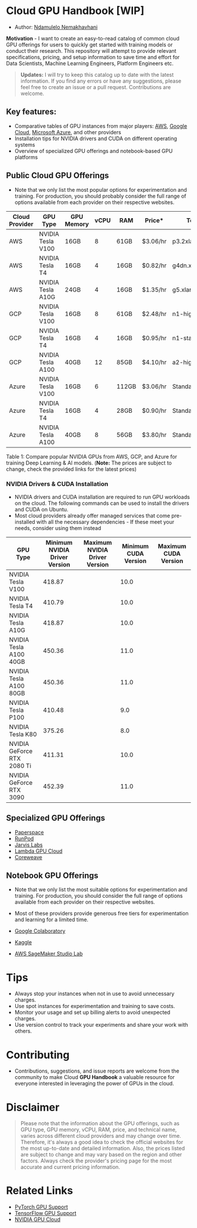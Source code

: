 # Cloud GPU Handbook [WIP]

* Author: [Ndamulelo Nemakhavhani](https://linkedin.com/in/ndamulelonemakhavhani)

**Motivation** - I want to create an easy-to-read catalog of common cloud GPU offerings for users to quickly get started with training models or conduct their research. This repository will attempt to provide relevant specifications, pricing, and setup information to save time and effort for Data Scientists, Machine Learning Engineers, Platform Engineers etc.

> **Updates:** I will try to keep this catalog up to date with the latest information. If you find any errors or have any suggestions, please feel free to create an issue or a pull request. Contributions are welcome.

## Key features:

- Comparative tables of GPU instances from major players: [AWS](https://docs.aws.amazon.com/dlami/latest/devguide/gpu.html), [Google Cloud](https://cloud.google.com/compute/docs/gpus), [Microsoft Azure](https://learn.microsoft.com/en-us/azure/virtual-machines/sizes-gpu), and other providers
- Installation tips for NVIDIA drivers and CUDA on different operating systems
- Overview of specialized GPU offerings and notebook-based GPU platforms

## Public Cloud GPU Offerings

* Note that we only list the most popular options for experimentation and training. For production, you should probably consider the full range of options available from each provider on their respective websites.

| Cloud Provider | GPU Type                  | GPU Memory | vCPU | RAM    | Price*    | Technical Name      | Link                                                                                      |
|----------------|---------------------------|------------|------|--------|-----------|---------------------|-------------------------------------------------------------------------------------------|
| AWS            | NVIDIA Tesla V100         | 16GB       | 8    | 61GB   | $3.06/hr  | p3.2xlarge          | https://aws.amazon.com/ec2/instance-types/p3/                                             |
| AWS            | NVIDIA Tesla T4           | 16GB       | 4    | 16GB   | $0.82/hr  | g4dn.xlarge         | https://aws.amazon.com/ec2/instance-types/g4/                                             |
| AWS            | NVIDIA Tesla A10G         | 24GB       | 4    | 16GB   | $1.35/hr  | g5.xlarge           | https://aws.amazon.com/ec2/instance-types/g5/                                             |
| GCP            | NVIDIA Tesla V100         | 16GB       | 8    | 61GB   | $2.48/hr  | n1-highmem-8        | https://cloud.google.com/compute/docs/gpus                                                |
| GCP            | NVIDIA Tesla T4           | 16GB       | 4    | 16GB   | $0.95/hr  | n1-standard-4       | https://cloud.google.com/compute/docs/gpus                                                |
| GCP            | NVIDIA Tesla A100         | 40GB       | 12   | 85GB   | $4.10/hr  | a2-highgpu-1g       | https://cloud.google.com/compute/docs/gpus                                                |
| Azure          | NVIDIA Tesla V100         | 16GB       | 6    | 112GB  | $3.06/hr  | Standard_NC6s_v3    | https://docs.microsoft.com/en-us/azure/virtual-machines/ncv3-series                       |
| Azure          | NVIDIA Tesla T4           | 16GB       | 4    | 28GB   | $0.90/hr  | Standard_NC4as_T4_v3| https://docs.microsoft.com/en-us/azure/virtual-machines/nct4-v3-series                    |
| Azure          | NVIDIA Tesla A100         | 40GB       | 8    | 56GB   | $3.80/hr  | Standard_NC8as_A100_v4 | https://docs.microsoft.com/en-us/azure/virtual-machines/nca100-v4-series               |

Table 1: Compare popular NVIDIA GPUs from AWS, GCP, and Azure for training Deep Learning & AI models. (**Note:** The prices are subject to change, check the provided links for the latest prices)

### NVIDIA Drivers & CUDA Installation

* NVIDIA drivers and CUDA installation are required to run GPU workloads on the cloud. The following commands can be used to install the drivers and CUDA on Ubuntu.
* Most cloud providers already offer managed services that come pre-installed with all the necessary dependencies - If these meet your needs, consider using them instead

| GPU Type                  | Minimum NVIDIA Driver Version | Maximum NVIDIA Driver Version | Minimum CUDA Version | Maximum CUDA Version |
|---------------------------|-------------------------------|-------------------------------|----------------------|----------------------|
| NVIDIA Tesla V100         | 418.87                        |                               | 10.0                 |                      |
| NVIDIA Tesla T4           | 410.79                        |                               | 10.0                 |                      |
| NVIDIA Tesla A10G         | 418.87                        |                               | 10.0                 |                      |
| NVIDIA Tesla A100 40GB    | 450.36                        |                               | 11.0                 |                      |
| NVIDIA Tesla A100 80GB    | 450.36                        |                               | 11.0                 |                      |
| NVIDIA Tesla P100         | 410.48                        |                               | 9.0                  |                      |
| NVIDIA Tesla K80          | 375.26                        |                               | 8.0                  |                      |
| NVIDIA GeForce RTX 2080 Ti| 411.31                        |                               | 10.0                 |                      |
| NVIDIA GeForce RTX 3090   | 452.39                        |                               | 11.0                 |                      |


## Specialized GPU Offerings

* [Paperspace](https://www.paperspace.com/)
* [RunPod](https://www.runpod.io/) 
* [Jarvis Labs](https://jarvislabs.ai/)
* [Lambda GPU Cloud](https://lambdalabs.com/service/gpu-cloud)
* [Coreweave](https://www.coreweave.com/)

## Notebook GPU Offerings

* Note that we only list the most suitable options for experimentation and training. For production, you should consider the full range of options available from each provider on their respective websites.
* Most of these providers provide generous free tiers for experimentation and learning for a limited time.

* [Google Colaboratory](https://colab.research.google.com/)
* [Kaggle](https://www.kaggle.com/code)
* [AWS SageMaker Studio Lab](https://studiolab.sagemaker.aws/) 

# Tips

* Always stop your instances when not in use to avoid unnecessary charges.
* Use spot instances for experimentation and training to save costs.
* Monitor your usage and set up billing alerts to avoid unexpected charges.
* Use version control to track your experiments and share your work with others.

# Contributing

- Contributions, suggestions, and issue reports are welcome from the community to make Cloud **GPU Handbook** a valuable resource for everyone interested in leveraging the power of GPUs in the cloud.

# Disclaimer

> Please note that the information about the GPU offerings, such as GPU type, GPU memory, vCPU, RAM, price, and technical name, varies across different cloud providers and may change over time. Therefore, it's always a good idea to check the official websites for the most up-to-date and detailed information. Also, the prices listed are subject to change and may vary based on the region and other factors. Always check the provider's pricing page for the most accurate and current pricing information. 

# Related Links

* [PyTorch GPU Support](https://pytorch.org/get-started/locally/)
* [TensorFlow GPU Support](https://www.tensorflow.org/install/gpu)
* [NVIDIA GPU Cloud](https://www.nvidia.com/en-us/gpu-cloud/)
